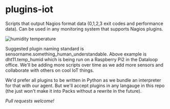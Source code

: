 # plugins-iot

Scripts that output Nagios format data (0,1,2,3 exit codes and performance data). Can be used in any monitoring system that supports Nagios plugins.

![humidity temperature](https://raw.github.com/dataloop/plugins-iot/master/screenshot.png)

Suggested plugin naming standard is sensorname.something_human_understandable. Above example is dht11.temp_humid which is being run on a Raspberry Pi2 in the Dataloop office. We'll be adding more scripts over time as we add more sensors and collaborate with others on cool IoT things.

We'd prefer all plugins to be written in Python as we bundle an interpreter for that with our agent. But we'll accept plugins in any langauge in this repo (the just won't make it into Packs without a rewrite in the future).

*Pull requests welcome!*
